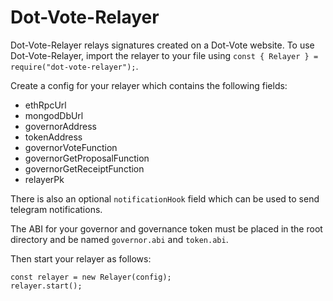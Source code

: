 # Dot-Vote-Relayer
Dot-Vote-Relayer relays signatures created on a Dot-Vote website. To use Dot-Vote-Relayer,
import the relayer to your file using `const { Relayer } = require("dot-vote-relayer");`.

Create a config for your relayer which contains the following fields:
- ethRpcUrl
- mongodDbUrl
- governorAddress
- tokenAddress
- governorVoteFunction
- governorGetProposalFunction
- governorGetReceiptFunction
- relayerPk

There is also an optional `notificationHook` field which can be used to send telegram notifications.

The ABI for your governor and governance token must be placed in the root directory and be named `governor.abi` and `token.abi`.

Then start your relayer as follows:

```
const relayer = new Relayer(config);
relayer.start();
```